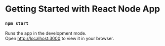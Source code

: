 # Getting Started with React Node App

### `npm start`

Runs the app in the development mode.\
Open [http://localhost:3000](http://localhost:3000) to view it in your browser.